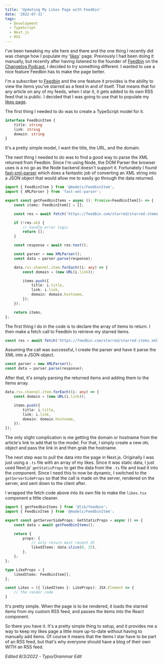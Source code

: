 ```yaml
---
title: 'Updating My Likes Page with Feedbin'
date: '2022-07-31'
tags:
  - Development
  - TypeScript
  - Next.js
  - RSS
---
```


I've been tweaking my site here and there and the one thing I recently did was change how I populate my '[likes](/likes)' page. Previously I had been doing it manually, but recently after having listened to the founder of [Feedbin](https://feedbin.com) on the [Changelog Podcast](https://changelog.com/podcast/499), I decided to try something different. I wanted to use a nice feature Feedbin has to make the page better.
<!-- excerpt -->

I'm a subscriber to [Feedbin](https://feedbin.com) and the one feature it provides is the ability to view the items you've starred as a feed in and of itself. That means that for any article on any of my feeds, when I star it, it gets added to its own RSS feed that is public. I decided that I was going to use that to populate my [likes page](/likes).

The first thing I needed to do was to create a TypeScript model for it.

```typescript
interface FeedbinItem {
    title: string
    link: string
    domain: string
}
```

It's a pretty simple model, I want the title, the URL, and the domain.

The next thing I needed to do was to find a good way to parse the XML returned from Feedbin. Since I'm using Node, the DOM Parser the browser uses is a no go as the Node backend doesn't support it. Fortunately I found [fast-xml-parser](https://github.com/NaturalIntelligence/fast-xml-parser) which does a fantastic job of converting an XML string into a JSON object that would allow me to easily go through the data returned.

```typescript
import { FeedbinItem } from '@models/FeedbinItem';
import { XMLParser } from 'fast-xml-parser';

export const getFeedbinItems = async (): Promise<FeedbinItem[]> => {
    const items: FeedbinItem[] = [];

    const res = await fetch('https://feedbin.com/starred/starred-items.xml');

    if (!res.ok) {
        // handle error logic
        return [];
    }

    const response = await res.text();

    const parser = new XMLParser();
    const data = parser.parse(response);

    data.rss.channel.item.forEach((i: any) => {
        const domain = (new URL(i.link));

        items.push({
            title: i.title,
            link: i.link,
            domain: domain.hostname,
        });
    });

    return items;
};
```

The first thing I do in the code is to declare the array of items to return. I then make a fetch call to Feedbin to retrieve my starred items.

```typescript
const res = await fetch('https://feedbin.com/starred/starred-items.xml');
```

Assuming the call was successful, I create the parser and have it parse the XML into a JSON object.

```typescript
const parser = new XMLParser();
const data = parser.parse(response);
```

After that, it's simply parsing the returned items and adding them to the items array.

```typescript
data.rss.channel.item.forEach((i: any) => {
    const domain = (new URL(i.link));

    items.push({
        title: i.title,
        link: i.link,
        domain: domain.hostname,
    });
});
```

The only slight complication is me getting the domain or hostname from the article's link to add that to the model. For that, I simply create a new `URL` object and pass the link in and then grab the hostname.

The next step was to pull the data into the page in Next.js. Originally I was just using a `.ts` file with an array of my likes. Since it was static data, I just used Next.js' `getStaticProps` to get the data from the `.ts` file and load it into the component. Since I need this to now be dynamic, I switched to the `getServerSideProps` so that the call is made on the server, rendered on the server, and sent down to the client after.

I wrapped the fetch code above into its own file to make the `likes.tsx` component a little cleaner.

```typescript
import { getFeedbinItems } from '@lib/feedbin';
import { FeedbinItem } from '@models/FeedbinItem';

export const getServerSideProps: GetStaticProps = async () => {
    const data = await getFeedbinItems();

    return {
        props: {
            // only return most recent 25
            likedItems: data.slice(0, 25),
        },
    };
};

type LikeProps = {
    likedItems: FeedbinItem[];
};

const Likes = ({ likedItems }: LikeProps): JSX.Element => {
    // the render code
}
```

It's pretty simple. When the page is to be rendered, it loads the starred items from my custom RSS feed, and passes the items into the React component.

So there you have it. It's a pretty simple thing to setup, and it provides me a way to keep my likes page a little more up-to-date without having to manually add items. Of course it means that the items I star have to be part of an RSS feed, but that's why everyone should have a blog of their own WITH an RSS feed.

*Edited 8/3/2022 - Typo/Grammar Edit*